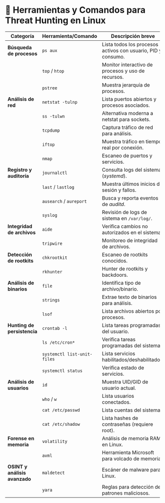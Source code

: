 # 🐧 Herramientas y Comandos para Threat Hunting en Linux

| Categoría                   | Herramienta/Comando | Descripción breve | Enlace |
|-----------------------------|---------------------|-------------------|--------|
| **Búsqueda de procesos**    | `ps aux`            | Lista todos los procesos activos con usuario, PID y consumo. | — |
|                             | `top` / `htop`      | Monitor interactivo de procesos y uso de recursos. | [htop](https://htop.dev/) |
|                             | `pstree`            | Muestra jerarquía de procesos. | — |
| **Análisis de red**         | `netstat -tulnp`    | Lista puertos abiertos y procesos asociados. | — |
|                             | `ss -tulwn`         | Alternativa moderna a netstat para sockets. | — |
|                             | `tcpdump`           | Captura tráfico de red para análisis. | [tcpdump](https://www.tcpdump.org/) |
|                             | `iftop`             | Muestra tráfico en tiempo real por conexión. | [iftop](https://www.ex-parrot.com/~pdw/iftop/) |
|                             | `nmap`              | Escaneo de puertos y servicios. | [nmap](https://nmap.org/) |
| **Registro y auditoría**    | `journalctl`        | Consulta logs del sistema (*systemd*). | — |
|                             | `last` / `lastlog`  | Muestra últimos inicios de sesión y fallos. | — |
|                             | `ausearch` / `aureport` | Busca y reporta eventos de *auditd*. | [auditd](https://linux.die.net/man/8/auditd) |
|                             | `syslog`            | Revisión de logs de sistema en `/var/log/`. | — |
| **Integridad de archivos**  | `aide`              | Verifica cambios no autorizados en el sistema. | [AIDE](https://aide.github.io/) |
|                             | `tripwire`          | Monitoreo de integridad de archivos. | [Tripwire](https://github.com/Tripwire/tripwire-open-source) |
| **Detección de rootkits**   | `chkrootkit`        | Escaneo de rootkits conocidos. | [chkrootkit](http://www.chkrootkit.org/) |
|                             | `rkhunter`          | Hunter de rootkits y backdoors. | [RKHunter](https://rkhunter.sourceforge.net/) |
| **Análisis de binarios**    | `file`              | Identifica tipo de archivo/binario. | — |
|                             | `strings`           | Extrae texto de binarios para análisis. | — |
|                             | `lsof`              | Lista archivos abiertos por procesos. | — |
| **Hunting de persistencia** | `crontab -l`        | Lista tareas programadas del usuario. | — |
|                             | `ls /etc/cron*`     | Verifica tareas programadas del sistema. | — |
|                             | `systemctl list-unit-files` | Lista servicios habilitados/deshabilitados. | — |
|                             | `systemctl status`  | Verifica estado de servicios. | — |
| **Análisis de usuarios**    | `id`                | Muestra UID/GID de usuario actual. | — |
|                             | `who` / `w`         | Lista usuarios conectados. | — |
|                             | `cat /etc/passwd`   | Lista cuentas del sistema. | — |
|                             | `cat /etc/shadow`   | Lista hashes de contraseñas (requiere root). | — |
| **Forense en memoria**      | `volatility`        | Análisis de memoria RAM en Linux. | [Volatility](https://www.volatilityfoundation.org/) |
|                             | `avml`              | Herramienta Microsoft para volcado de memoria. | [AVML](https://github.com/microsoft/avml) |
| **OSINT y análisis avanzado**| `maldetect`        | Escáner de malware para Linux. | [Linux Malware Detect](https://www.rfxn.com/projects/linux-malware-detect/) |
|                             | `yara`              | Reglas para detección de patrones maliciosos. | [YARA](https://virustotal.github.io/yara/) |
